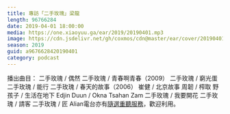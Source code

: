 ```yaml
---
title: 專訪「二手玫瑰」梁龍
length: 96766284
date: 2019-04-01 18:00:00
media: https://one.xiaoyuu.ga/ear/2019/20190401.mp3
image: https://cdn.jsdelivr.net/gh/coxmos/cdn@master/ear/cover/20190401.jpeg
season: 2019
guid: a9676628420190401
category: podcast
---
```


播出曲目：
二手玫瑰 / 偶然
二手玫瑰 / 青春啊青春（2009）
二手玫瑰 / 窮光蛋
二手玫瑰 / 能行
二手玫瑰 / 春天的故事（2006）
崔健 / 北京故事
周韌 / 榨取
野孩子 / 生活在地下
Edjin Duun / Okna Tsahan Zam
二手玫瑰 / 我要開花
二手玫瑰 / 請客
二手玫瑰 / 匠
Alian電台亦有<a href="http://alian963.ipcf.org.tw/programs_view.php">隨選重聽服務</a>，歡迎利用。

